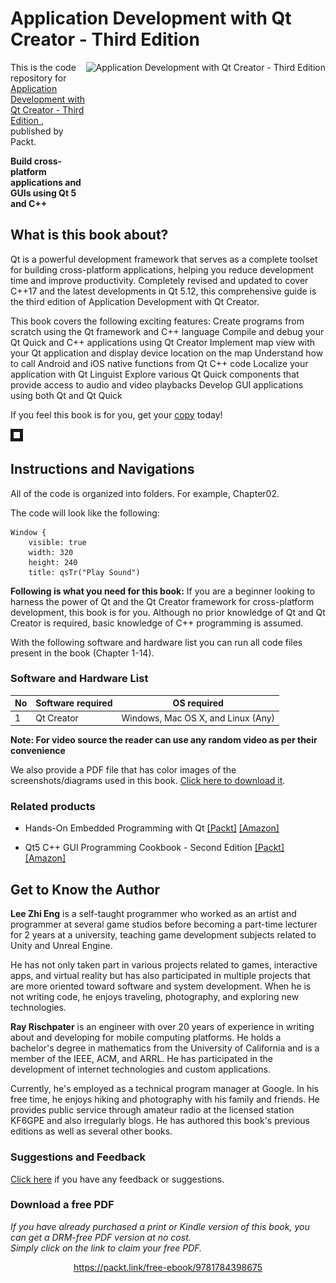 


# Application Development with Qt Creator - Third Edition 

<a href="https://www.packtpub.com/programming/application-development-with-qt-creator-third-edition?utm_source=github&utm_medium=repository&utm_campaign=9781789951752"><img src="https://www.packtpub.com/media/catalog/product/cache/e4d64343b1bc593f1c5348fe05efa4a6/9/7/9781789951752-original.jpeg" alt="Application Development with Qt Creator - Third Edition " height="256px" align="right"></a>

This is the code repository for [Application Development with Qt Creator - Third Edition ](https://www.packtpub.com/programming/application-development-with-qt-creator-third-edition?utm_source=github&utm_medium=repository&utm_campaign=9781789951752), published by Packt.

**Build cross-platform applications and GUIs using Qt 5 and C++**

## What is this book about?
Qt is a powerful development framework that serves as a complete toolset for building cross-platform applications, helping you reduce development time and improve productivity. Completely revised and updated to cover C++17 and the latest developments in Qt 5.12, this comprehensive guide is the third edition of Application Development with Qt Creator.


This book covers the following exciting features:
Create programs from scratch using the Qt framework and C++ language 
Compile and debug your Qt Quick and C++ applications using Qt Creator 
Implement map view with your Qt application and display device location on the map 
Understand how to call Android and iOS native functions from Qt C++ code 
Localize your application with Qt Linguist 
Explore various Qt Quick components that provide access to audio and video playbacks 
Develop GUI applications using both Qt and Qt Quick

If you feel this book is for you, get your [copy](https://www.amazon.com/dp/1789951755) today!

<a href="https://www.packtpub.com/?utm_source=github&utm_medium=banner&utm_campaign=GitHubBanner"><img src="https://raw.githubusercontent.com/PacktPublishing/GitHub/master/GitHub.png" 
alt="https://www.packtpub.com/" border="5" /></a>

## Instructions and Navigations
All of the code is organized into folders. For example, Chapter02.

The code will look like the following:
```
Window {
    visible: true
    width: 320
    height: 240
    title: qsTr("Play Sound")
```

**Following is what you need for this book:**
If you are a beginner looking to harness the power of Qt and the Qt Creator framework for cross-platform development, this book is for you. Although no prior knowledge of Qt and Qt Creator is required, basic knowledge of C++ programming is assumed.	

With the following software and hardware list you can run all code files present in the book (Chapter 1-14).
### Software and Hardware List
| No | Software required | OS required |
| -------- | ------------------------------------ | ----------------------------------- |
| 1 | Qt Creator | Windows, Mac OS X, and Linux (Any) |

**Note: For video source the reader can use any random video as per their convenience**

We also provide a PDF file that has color images of the screenshots/diagrams used in this book. [Click here to download it](https://static.packt-cdn.com/downloads/9781789951752_ColorImages.pdf).

### Related products
* Hands-On Embedded Programming with Qt  [[Packt]](https://www.packtpub.com/in/application-development/hands-embedded-programming-qt?utm_source=github&utm_medium=repository&utm_campaign=9781789952063) [[Amazon]](https://www.amazon.com/dp/B07PB962Q1)

* Qt5 C++ GUI Programming Cookbook - Second Edition  [[Packt]](https://www.packtpub.com/in/application-development/qt5-c-gui-programming-cookbook-second-edition?utm_source=github&utm_medium=repository&utm_campaign=9781789803822) [[Amazon]](https://www.amazon.com/dp/B07Q48T93C)

## Get to Know the Author
**Lee Zhi Eng**
is a self-taught programmer who worked as an artist and programmer at several game studios before becoming a part-time lecturer for 2 years at a university, teaching game development subjects related to Unity and Unreal Engine.

He has not only taken part in various projects related to games, interactive apps, and virtual reality but has also participated in multiple projects that are more oriented toward software and system development. When he is not writing code, he enjoys traveling, photography, and exploring new technologies.

**Ray Rischpater**
is an engineer with over 20 years of experience in writing about and developing for mobile computing platforms. He holds a bachelor's degree in mathematics from the University of California and is a member of the IEEE, ACM, and ARRL. He has participated in the development of internet technologies and custom applications.

Currently, he's employed as a technical program manager at Google. In his free time, he enjoys hiking and photography with his family and friends. He provides public service through amateur radio at the licensed station KF6GPE and also irregularly blogs. He has authored this book's previous editions as well as several other books.


### Suggestions and Feedback
[Click here](https://docs.google.com/forms/d/e/1FAIpQLSdy7dATC6QmEL81FIUuymZ0Wy9vH1jHkvpY57OiMeKGqib_Ow/viewform) if you have any feedback or suggestions.


### Download a free PDF

 <i>If you have already purchased a print or Kindle version of this book, you can get a DRM-free PDF version at no cost.<br>Simply click on the link to claim your free PDF.</i>
<p align="center"> <a href="https://packt.link/free-ebook/9781784398675">https://packt.link/free-ebook/9781784398675 </a> </p>